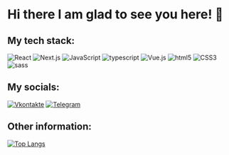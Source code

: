 # Hi there I am glad to see you here! 👋

## My tech stack:

![React](https://img.shields.io/badge/-React-090909?style=for-the-badge&logo=react&logoColor=27A0D9)
![Next.js](https://img.shields.io/badge/-Next.js-090909?style=for-the-badge&logo=Next.js&logoColor=Next.js)
![JavaScript](https://img.shields.io/badge/-JavaScript-090909?style=for-the-badge&logo=JavaScript&logoColor=yellow)
![typescript](https://img.shields.io/badge/-typescript-090909?style=for-the-badge&logo=typescript&logoColor=blue)
![Vue.js](https://img.shields.io/badge/-Vue.js-090909?style=for-the-badge&logo=Vue.js&logoColor=#4FC08D)
![html5](https://img.shields.io/badge/-html5-090909?style=for-the-badge&logo=html5&logoColor=#E34F26)
![CSS3](https://img.shields.io/badge/-CSS3-090909?style=for-the-badge&logo=CSS3&logoColor=blue)
![sass](https://img.shields.io/badge/-Sass-090909?style=for-the-badge&logo=Sass&logoColor=#CC6699)


## My socials:

<!--[![YouTube](https://img.shields.io/badge/-YouTube-090909?style=for-the-badge&logo=YouTube&logoColor=FF0000)](https://www.youtube.com/channel/UCbz6INzqL7O5vJeu30XqrgA)-->

[![Vkontakte](https://img.shields.io/badge/-Vkontakte-090909?style=for-the-badge&logo=Vk&logoColor=4F7DB3)](https://vk.com/grogerxd)
[![Telegram](https://img.shields.io/badge/-Telegram-090909?style=for-the-badge&logo=telegram&logoColor=27A0D9)](https://t.me/Grog_xd)

## Other information:

[![Top Langs](https://github-readme-stats.vercel.app/api/top-langs/?username=grog-xd&layout=compact&theme=vision-friendly-dark)](https://github.com/anuraghazra/github-readme-stats)





<!--
**Grog-xd/grog-xd** is a ✨ _special_ ✨ repository because its `README.md` (this file) appears on your GitHub profile.

Here are some ideas to get you started:

- 🔭 I’m currently working on ...
- 🌱 I’m currently learning ...
- 👯 I’m looking to collaborate on ...
- 🤔 I’m looking for help with ...
- 💬 Ask me about ...
- 📫 How to reach me: ...
- 😄 Pronouns: ...
- ⚡ Fun fact: ...
-->
